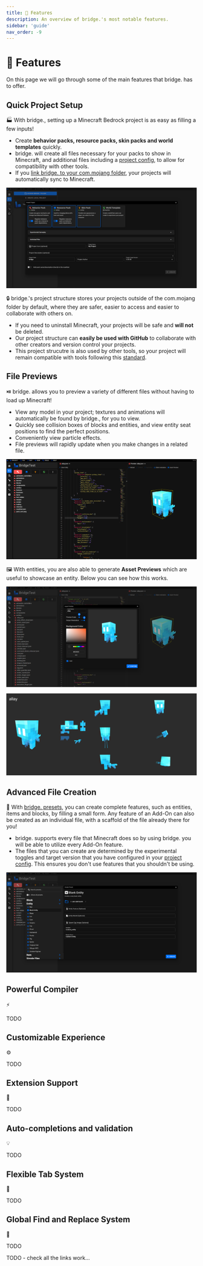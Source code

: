 ```yaml
---
title: 🚀 Features
description: An overview of bridge.'s most notable features.
sidebar: 'guide'
nav_order: -9
---
```


# 🚀 Features

On this page we will go through some of the main features that bridge. has to offer.

## Quick Project Setup

:factory: With bridge., setting up a Minecraft Bedrock project is as easy as filling a few inputs!

-   Create **behavior packs, resource packs, skin packs and world templates** quickly.
-   bridge. will create all files necessary for your packs to show in Minecraft, and additional files including a [project config](/guide/misc/project-config), to allow for compatibility with other tools.
-   If you [link bridge. to your com.mojang folder](/guide/misc/com-mojang-syncing/), your projects will automatically sync to Minecraft.

![screenshot showing the project creation window](./project-creation.png)

:lock: bridge.'s project structure stores your projects outside of the com.mojang folder by default, where they are safer, easier to access and easier to collaborate with others on.

-   If you need to uninstall Minecraft, your projects will be safe and **will not** be deleted.
-   Our project structure can **easily be used with GitHub** to collaborate with other creators and version control your projects.
-   This project strucutre is also used by other tools, so your project will remain compatible with tools following this [standard](https://github.com/Bedrock-OSS/project-config-standard).

## File Previews

:play_or_pause_button: bridge. allows you to preview a variety of different files without having to load up Minecraft!

-   View any model in your project; textures and animations will automatically be found by bridge., for you to view.
-   Quickly see collision boxes of blocks and entities, and view entity seat positions to find the perfect positions.
-   Conveniently view particle effects.
-   File previews will rapidly update when you make changes in a related file.

![screenshot of allay entity preview](./entity-preview.png)

:framed_picture: With entities, you are also able to generate **Asset Previews** which are useful to showcase an entity. Below you can see how this works.

![screenshot showing asset preview window](./asset-preview-window.png)

![output of the asset preview](./asset-preview-result.png)

## Advanced File Creation

:bricks: With [bridge. presets](/extensions/presets/), you can create complete features, such as entities, items and blocks, by filling a small form. Any feature of an Add-On can also be created as an individual file, with a scaffold of the file already there for you!

-   bridge. supports every file that Minecraft does so by using bridge. you will be able to utilize every Add-On feature.
-   The files that you can create are determined by the experimental toggles and target version that you have configured in your [project config](/guide/misc/project-config). This ensures you don't use features that you shouldn't be using.

![screenshot of preset window](./create-file-window.png)

## Powerful Compiler

:zap:

TODO

## Customizable Experience

:gear:

TODO

## Extension Support

:jigsaw:

TODO

## Auto-completions and validation

:bulb:

TODO

## Flexible Tab System

:bookmark_tabs:

TODO

## Global Find and Replace System

:mag_right:

TODO

TODO - check all the links work...
